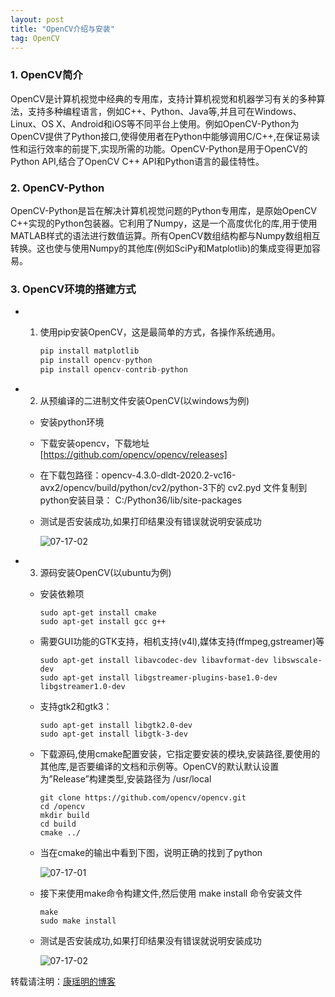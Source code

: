 ```yaml
---
layout: post
title: "OpenCV介绍与安装"
tag: OpenCV
---
```

### 1. OpenCV简介

OpenCV是计算机视觉中经典的专用库，支持计算机视觉和机器学习有关的多种算法，支持多种编程语言，例如C++、Python、Java等,并且可在Windows、Linux、OS X、Android和iOS等不同平台上使用。例如OpenCV-Python为OpenCV提供了Python接口,使得使用者在Python中能够调用C/C++,在保证易读性和运行效率的前提下,实现所需的功能。OpenCV-Python是用于OpenCV的Python API,结合了OpenCV C++ API和Python语言的最佳特性。

### 2. OpenCV-Python

OpenCV-Python是旨在解决计算机视觉问题的Python专用库，是原始OpenCV C++实现的Python包装器。它利用了Numpy，这是一个高度优化的库,用于使用MATLAB样式的语法进行数值运算。所有OpenCV数组结构都与Numpy数组相互转换。这也使与使用Numpy的其他库(例如SciPy和Matplotlib)的集成变得更加容易。

### 3. OpenCV环境的搭建方式 
  
- 1. 使用pip安装OpenCV，这是最简单的方式，各操作系统通用。

        ```python
        pip install matplotlib
        pip install opencv-python
        pip install opencv-contrib-python
        ```

- 2. 从预编译的二进制文件安装OpenCV(以windows为例)
    - 安装python环境
    - 下载安装opencv，下载地址[https://github.com/opencv/opencv/releases]
    
    - 在下载包路径：opencv-4.3.0-dldt-2020.2-vc16-avx2/opencv/build/python/cv2/python-3下的 cv2.pyd 文件复制到python安装目录： C:/Python36/lib/site-packages
    - 测试是否安装成功,如果打印结果没有错误就说明安装成功

        ![07-17-02](https://cdn.jsdelivr.net/gh/luckykang/picture_bed/blogs_images/07-17-02.png)

- 3. 源码安装OpenCV(以ubuntu为例)
    - 安装依赖项

        ```
        sudo apt-get install cmake
        sudo apt-get install gcc g++
        ```

    - 需要GUI功能的GTK支持，相机支持(v4l),媒体支持(ffmpeg,gstreamer)等

        ```
        sudo apt-get install libavcodec-dev libavformat-dev libswscale-dev
        sudo apt-get install libgstreamer-plugins-base1.0-dev libgstreamer1.0-dev
        ```

    - 支持gtk2和gtk3：

        ```
        sudo apt-get install libgtk2.0-dev
        sudo apt-get install libgtk-3-dev
        ``` 

    - 下载源码,使用cmake配置安装，它指定要安装的模块,安装路径,要使用的其他库,是否要编译的文档和示例等。OpenCV的默认默认设置为”Release”构建类型,安装路径为 /usr/local

        ```
        git clone https://github.com/opencv/opencv.git
        cd /opencv
        mkdir build
        cd build
        cmake ../
        ```
    - 当在cmake的输出中看到下图，说明正确的找到了python

        ![07-17-01](https://cdn.jsdelivr.net/gh/luckykang/picture_bed/blogs_images/07-17-01.png)

    - 接下来使用make命令构建文件,然后使用 make install 命令安装文件

        ```
        make 
        sudo make install 
        ```

    - 测试是否安装成功,如果打印结果没有错误就说明安装成功

        ![07-17-02](https://cdn.jsdelivr.net/gh/luckykang/picture_bed/blogs_images/07-17-02.png)

转载请注明：[康瑶明的博客](https://luckykang.github.io) 











    
